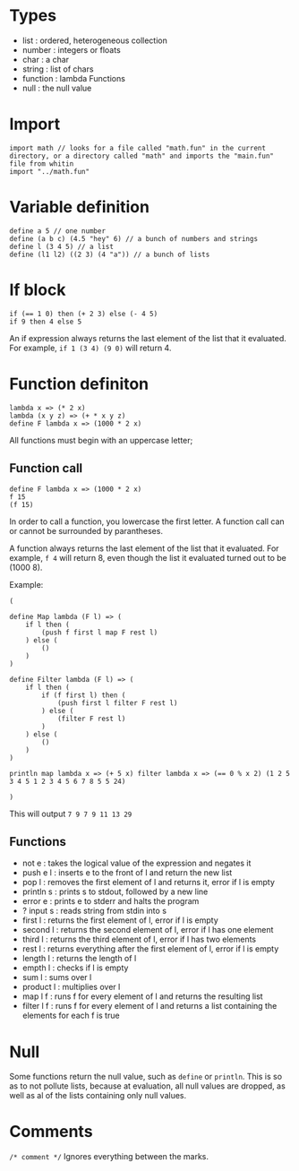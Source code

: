 # Types
 - list     : ordered, heterogeneous collection
 - number   : integers or floats
 - char     : a char
 - string   : list of chars
 - function : lambda Functions
 - null     : the null value

# Import
```
import math // looks for a file called "math.fun" in the current directory, or a directory called "math" and imports the "main.fun" file from whitin
import "../math.fun"
```

# Variable definition
```
define a 5 // one number
define (a b c) (4.5 "hey" 6) // a bunch of numbers and strings
define l (3 4 5) // a list
define (l1 l2) ((2 3) (4 "a")) // a bunch of lists
```


# If block
```
if (== 1 0) then (+ 2 3) else (- 4 5)
if 9 then 4 else 5
```
An if expression always returns the last element of the list that it evaluated. For example, `if 1 (3 4) (9 0)` will return 4.

# Function definiton
```
lambda x => (* 2 x)
lambda (x y z) => (+ * x y z)
define F lambda x => (1000 * 2 x)
```

All functions must begin with an uppercase letter;

## Function call
```
define F lambda x => (1000 * 2 x)
f 15
(f 15)
```

In order to call a function, you lowercase the first letter.
A function call can or cannot be surrounded by parantheses.

A function always returns the last element of the list that it evaluated. For example, `f 4` will return 8, even though the list it evaluated turned out to be (1000 8).

Example:
```
(

define Map lambda (F l) => (
	if l then (
		(push f first l map F rest l)
	) else (
		()
	)
)

define Filter lambda (F l) => (
	if l then (
		if (f first l) then (
			(push first l filter F rest l)
		) else (
			(filter F rest l)
		)
	) else (
		()
	)
)

println map lambda x => (+ 5 x) filter lambda x => (== 0 % x 2) (1 2 5 3 4 5 1 2 3 4 5 6 7 8 5 5 24)

)
```
This will output `7 9 7 9 11 13 29`

## Functions
 - not e      : takes the logical value of the expression and negates it
 - push e l   : inserts e to the front of l and return the new list
 - pop l      : removes the first element of l and returns it, error if l is empty
 - println s  : prints s to stdout, followed by a new line
 - error e    : prints e to stderr and halts the program
 - ? input s  : reads string from stdin into s
 - first l    : returns the first element of l, error if l is empty
 - second l   : returns the second element of l, error if l has one element
 - third l    : returns the third element of l, error if l has two elements
 - rest l     : returns everything after the first element of l, error if l is empty
 - length l   : returns the length of l
 - empth l    : checks if l is empty
 - sum l      : sums over l
 - product l  : multiplies over l
 - map l f    : runs f for every element of l and returns the resulting list
 - filter l f : runs f for every element of l and returns a list containing the elements for each f is true

# Null
Some functions return the null value, such as `define` or `println`. This is so as to not pollute lists, because at evaluation, all null values are dropped, as well as al of the lists containing only null values.

# Comments
`/* comment */`
Ignores everything between the marks.

